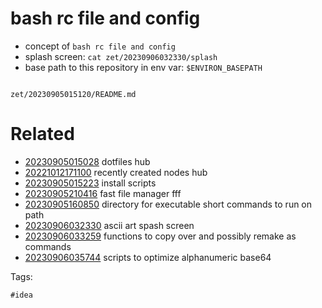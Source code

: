 # bash rc file and config

- concept of `bash rc file and config`
- splash screen: `cat zet/20230906032330/splash`
- base path to this repository in env var: `$ENVIRON_BASEPATH`

```
```

` zet/20230905015120/README.md `

# Related

- [20230905015028](/zet/20230905015028/README.md) dotfiles hub
- [20221012171100](/zet/20221012171100/README.md) recently created nodes hub
- [20230905015223](/zet/20230905015223/README.md) install scripts
- [20230905210416](/zet/20230905210416/README.md) fast file manager fff
- [20230905160850](/zet/20230905160850/README.md) directory for executable short commands to run on path
- [20230906032330](/zet/20230906032330/README.md) ascii art spash screen
- [20230906033259](/zet/20230906033259/README.md) functions to copy over and possibly remake as commands
- [20230906035744](/zet/20230906035744/README.md) scripts to optimize alphanumeric base64

Tags:

    #idea
